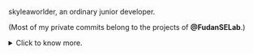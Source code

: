 skyleaworlder, an ordinary junior developer.

(Most of my private commits belong to the projects of **@FudanSELab**.)

<details>
<summary>Click to know more.</summary>
<p align="left">
	<li> Tongji Univ. CS/IS => Fudan Univ. SE Lab PA Group (2022-2025 expected).</li>
	<li> Interest | recent learning: PA / LLVM / ML (not skilled at, but looking to learn).</li>
	<li> Work around "PA" in daytime. Step towards new fields at night.</li>
	<li> Currently, I am confused for my future.「璨璨未来，何其茫茫？」</li>
	<li> Aug. 2023, I joined <b>@bytedance</b> again. What comforts me most is, "Everyone is still there". </li>
	<li> In 2023, I took part in <a href="https://summerofcode.withgoogle.com/programs/2023/projects/whO3fAS8">GSoC</a> and worked for <a href="https://github.com/FluxML">FluxML</a>. <a href="https://github.com/touchesir">Touchesir</a> and <a href="https://github.com/darsnack">darsnack</a> really helped me a lot, definitely unforgettable for me.</li>
	<li> Actually, I got 1st Prize(60/2000000+) in the Final of 12th SSSCCC, aka "Secondary School Student Creative Composition Competition".</li>
</p>
</details>
